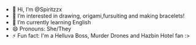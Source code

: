 - 👋 Hi, I’m @Spiritzzx
- 👀 I’m interested in drawing, origami,fursuiting and making bracelets!
- 🌱 I’m currently learning English
- 😄 Pronouns: She/They
- ⚡ Fun fact: I'm a Helluva Boss, Murder Drones and Hazbin Hotel fan :>

<!---
Spiritzzx/Spiritzzx is a ✨ special ✨ repository because its `README.md` (this file) appears on your GitHub profile.
You can click the Preview link to take a look at your changes.
--->
